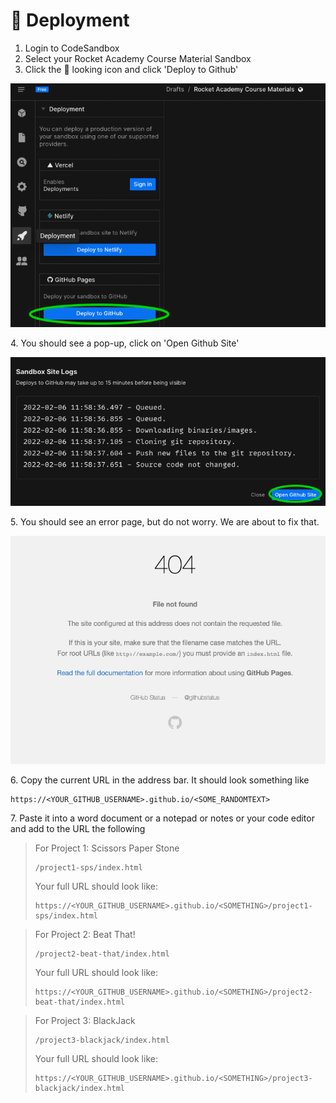 # 📩 Deployment

1. Login to CodeSandbox
2. Select your Rocket Academy Course Material Sandbox
3. Click the :rocket: looking icon and click  'Deploy to Github'

![Deploying to Github via CodeSandbox](../../.gitbook/assets/deploy.png)

4\. You should see a pop-up, click on 'Open Github Site'

![Opening Github Site](../../.gitbook/assets/openGitHubSite.png)

5\. You should see an error page, but do not worry. We are about to fix that.&#x20;

![Expected Error Message](<../../.gitbook/assets/image (8).png>)

6\. Copy the current URL in the address bar. It should look something like

```
https://<YOUR_GITHUB_USERNAME>.github.io/<SOME_RANDOMTEXT>
```

7\. Paste it into a word document or a notepad or notes or your code editor and add to the URL the following

> For Project 1: Scissors Paper Stone
>
> ```
> /project1-sps/index.html
> ```
>
> Your full URL should look like:&#x20;
>
> ```
> https://<YOUR_GITHUB_USERNAME>.github.io/<SOMETHING>/project1-sps/index.html
> ```
>
>

> For Project 2: Beat That!
>
> ```
> /project2-beat-that/index.html
> ```
>
> Your full URL should look like:
>
> ```
> https://<YOUR_GITHUB_USERNAME>.github.io/<SOMETHING>/project2-beat-that/index.html
> ```
>
>

> For Project 3: BlackJack
>
> ```
> /project3-blackjack/index.html 
> ```
>
> Your full URL should look like:
>
> ```
> https://<YOUR_GITHUB_USERNAME>.github.io/<SOMETHING>/project3-blackjack/index.html 
> ```

